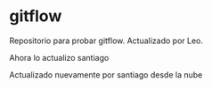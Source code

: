 # gitflow
Repositorio para probar gitflow.
Actualizado por Leo.

Ahora lo actualizo santiago

Actualizado nuevamente por santiago desde la nube

